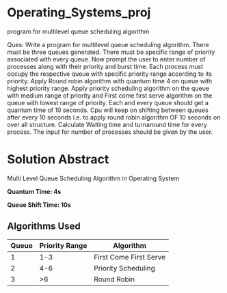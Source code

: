 # Operating_Systems_proj
program for multilevel queue scheduling algorithm

Ques:
Write a program for multilevel queue scheduling algorithm. There must be three queues generated. There must be specific range of priority associated with every queue. Now prompt the user to enter number of processes along with their priority and burst time. Each process must occupy the respective queue with specific priority range according to its priority. Apply Round robin algorithm with quantum time 4 on queue with highest priority range. Apply priority scheduling algorithm on the queue with medium range of priority and First come first serve algorithm on the queue with lowest range of priority. Each and every queue should get a quantum time of 10 seconds. Cpu will keep on shifting between queues after every 10 seconds
i.e. to apply round robin algorithm OF 10 seconds on over all structure.
Calculate Waiting time and turnaround time for every process. The input for number of processes should be given by the user.

# Solution Abstract
Multi Level Queue Scheduling Algorithm in Operating System


**Quantum Time: 4s**

**Queue Shift Time: 10s**

## Algorithms Used

|Queue|Priority Range|Algorithm|
|---------|--------------|---------|
|1|1-3|First Come First Serve|
|2|4-6|Priority Scheduling|
|3|>6|Round Robin|

